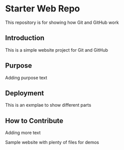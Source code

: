# Starter Web Repo

This repository is for showing how Git and GitHub work

## Introduction
This is a simple website project for Git and GitHub
## Purpose
Adding purpose text
## Deployment
This is an exmplae to show different parts
## How to Contribute
Adding more text

Sample website with plenty of files for demos